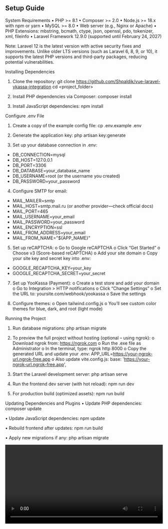 ## Setup Guide


System Requirements
•	PHP >= 8.1
•	Composer >= 2.0
•	Node.js >= 18.x with npm or yarn
•	MySQL >= 8.0
•	Web server (e.g., Nginx or Apache)
•	PHP Extensions: mbstring, bcmath, ctype, json, openssl, pdo, tokenizer, xml, fileinfo
•	Laravel Framework 12.9.0 (supported until February 24, 2027)

Note:
Laravel 12 is the latest version with active security fixes and improvements. Unlike older LTS versions (such as Laravel 6, 8, 9, or 10), it supports the latest PHP versions and third-party packages, reducing potential vulnerabilities.
 
Installing Dependencies
1.	Clone the repository:
git clone https://github.com/Shpaldik/vue-laravel-ykassa-integration
cd <project_folder>
   
2.	Install PHP dependencies via Composer:
composer install

3.	Install JavaScript dependencies:
npm install

 
Configure .env File
1.	Create a copy of the example config file:
cp .env.example .env
   
2.	Generate the application key:
php artisan key:generate
   
3.	Set up your database connection in .env:
- DB_CONNECTION=mysql
- DB_HOST=127.0.0.1
- DB_PORT=3306
- DB_DATABASE=your_database_name
- DB_USERNAME=root (or the username you created)
- DB_PASSWORD=your_password
   
4.	Configure SMTP for email:
- MAIL_MAILER=smtp
- MAIL_HOST=smtp.mail.ru (or another provider—check official docs)
- MAIL_PORT=465
- MAIL_USERNAME=your_email
- MAIL_PASSWORD=your_password
- MAIL_ENCRYPTION=ssl
- MAIL_FROM_ADDRESS=your_email
- MAIL_FROM_NAME="${APP_NAME}"
   
5.	Set up reCAPTCHA:
o	Go to Google reCAPTCHA
o	Click “Get Started”
o	Choose v3 (Score-based reCAPTCHA)
o	Add your site domain
o	Copy your site key and secret key into .env:

- GOOGLE_RECAPTCHA_KEY=your_key
- GOOGLE_RECAPTCHA_SECRET=your_secret

   
7.	Set up YooKassa (Payment):
o	Create a test store and add your domain
o	Go to Integration > HTTP notifications
o	Click “Change Settings”
o	Set the URL to:
    yoursite.com/webhook/yookassa
o	Save the settings

8.	Configure themes:
o	Open tailwind.config.js
o	You’ll see custom color themes for blue, dark, and root (light mode)

 
Running the Project
1.	Run database migrations:
php artisan migrate
   
2.	To preview the full project without hosting (optional – using ngrok):
o	Download ngrok from: https://ngrok.com
o	Run the .exe file as Administrator
o	In the terminal, type:
    ngrok http 8000
o	Copy the generated URL and update your .env:
    APP_URL=https://your-ngrok-url.ngrok-free.app
o	Also update vite.config.js:
    base: 'https://your-ngrok-url.ngrok-free.app',

3. Start the Laravel development server:
php artisan serve

4. Run the frontend dev server (with hot reload):
npm run dev

5. For production build (optimized assets):
npm run build

 
Updating Dependencies and Plugins
•	Update PHP dependencies:
composer update

•	Update JavaScript dependencies:
npm update

•	Rebuild frontend after updates:
npm run build

•	Apply new migrations if any:
php artisan migrate

 


<video src="https://github.com/user-attachments/assets/017cc6b0-be81-47a0-b6ba-245509cfbde7" controls width="100%" />

<!-- 👇-->



